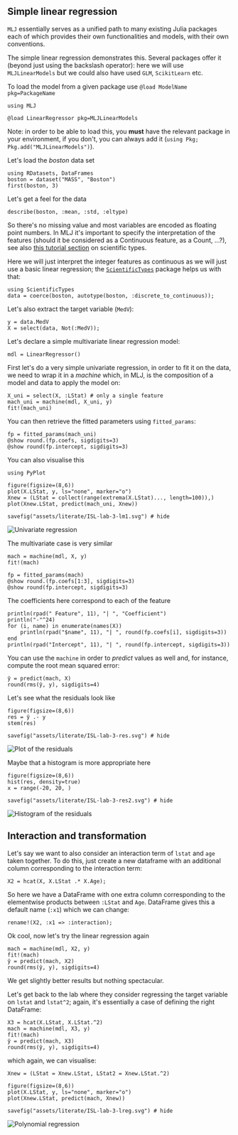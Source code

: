 <!--This file was generated, do not modify it.-->
## Simple linear regression

`MLJ` essentially serves as a unified path to many existing Julia packages each of which provides their own functionalities and models, with their own conventions.

The simple linear regression demonstrates this.
Several packages offer it (beyond just using the backslash operator): here we will use `MLJLinearModels` but we could also have used `GLM`, `ScikitLearn` etc.

To load the model from a given package use `@load ModelName pkg=PackageName`

```julia:ex1
using MLJ

@load LinearRegressor pkg=MLJLinearModels
```

Note: in order to be able to load this, you **must** have the relevant package in your environment, if you don't, you can always add it (``using Pkg; Pkg.add("MLJLinearModels")``).

Let's load the _boston_ data set

```julia:ex2
using RDatasets, DataFrames
boston = dataset("MASS", "Boston")
first(boston, 3)
```

Let's get a feel for the data

```julia:ex3
describe(boston, :mean, :std, :eltype)
```

So there's no missing value and most variables are encoded as floating point numbers.
In MLJ it's important to specify the interpretation of the features (should it be considered as a Continuous feature, as a Count, ...?), see also [this tutorial section](/pub/getting-started/choosing-a-model.html#data_and_its_interpretation) on scientific types.

Here we will just interpret the integer features as continuous as we will just use a basic linear regression; the [`ScientificTypes`](https://github.com/alan-turing-institute/ScientificTypes.jl) package helps us with that:

```julia:ex4
using ScientificTypes
data = coerce(boston, autotype(boston, :discrete_to_continuous));
```

Let's also extract the target variable (`MedV`):

```julia:ex5
y = data.MedV
X = select(data, Not(:MedV));
```

Let's declare a simple multivariate linear regression model:

```julia:ex6
mdl = LinearRegressor()
```

First let's do a very simple univariate regression, in order to fit it on the data, we need to wrap it in a _machine_ which, in MLJ, is the composition of a model and data to apply the model on:

```julia:ex7
X_uni = select(X, :LStat) # only a single feature
mach_uni = machine(mdl, X_uni, y)
fit!(mach_uni)
```

You can then retrieve the  fitted parameters using `fitted_params`:

```julia:ex8
fp = fitted_params(mach_uni)
@show round.(fp.coefs, sigdigits=3)
@show round(fp.intercept, sigdigits=3)
```

You can also visualise this

```julia:ex9
using PyPlot

figure(figsize=(8,6))
plot(X.LStat, y, ls="none", marker="o")
Xnew = (LStat = collect(range(extrema(X.LStat)..., length=100)),)
plot(Xnew.LStat, predict(mach_uni, Xnew))

savefig("assets/literate/ISL-lab-3-lm1.svg") # hide
```

![Univariate regression](/assets/literate/ISL-lab-3-lm1.svg)

The  multivariate case is very similar

```julia:ex10
mach = machine(mdl, X, y)
fit!(mach)

fp = fitted_params(mach)
@show round.(fp.coefs[1:3], sigdigits=3)
@show round(fp.intercept, sigdigits=3)
```

The coefficients here correspond to each of the feature

```julia:ex11
println(rpad(" Feature", 11), "| ", "Coefficient")
println("-"^24)
for (i, name) in enumerate(names(X))
    println(rpad("$name", 11), "| ", round(fp.coefs[i], sigdigits=3))
end
println(rpad("Intercept", 11), "| ", round(fp.intercept, sigdigits=3))
```

You can use the `machine` in order to _predict_ values as well and, for instance, compute the root mean squared error:

```julia:ex12
ŷ = predict(mach, X)
round(rms(ŷ, y), sigdigits=4)
```

Let's see what the residuals look like

```julia:ex13
figure(figsize=(8,6))
res = ŷ .- y
stem(res)

savefig("assets/literate/ISL-lab-3-res.svg") # hide
```

![Plot of the residuals](/assets/literate/ISL-lab-3-res.svg)

Maybe that a histogram is more appropriate here

```julia:ex14
figure(figsize=(8,6))
hist(res, density=true)
x = range(-20, 20, )

savefig("assets/literate/ISL-lab-3-res2.svg") # hide
```

![Histogram of the residuals](/assets/literate/ISL-lab-3-res2.svg)

## Interaction and transformation

Let's say we want to also consider an interaction term of `lstat` and `age` taken together.
To do this, just create a new dataframe with an additional column corresponding to the interaction term:

```julia:ex15
X2 = hcat(X, X.LStat .* X.Age);
```

So here we have a DataFrame with one extra column corresponding to the elementwise products between `:LStat` and `Age`.
DataFrame gives this a default name (`:x1`) which we can change:

```julia:ex16
rename!(X2, :x1 => :interaction);
```

Ok cool, now let's try the linear regression again

```julia:ex17
mach = machine(mdl, X2, y)
fit!(mach)
ŷ = predict(mach, X2)
round(rms(ŷ, y), sigdigits=4)
```

We get slightly better results but nothing spectacular.

Let's get back to the lab where they consider regressing the target variable on `lstat` and `lstat^2`; again, it's essentially a case of defining the right DataFrame:

```julia:ex18
X3 = hcat(X.LStat, X.LStat.^2)
mach = machine(mdl, X3, y)
fit!(mach)
ŷ = predict(mach, X3)
round(rms(ŷ, y), sigdigits=4)
```

which again, we can visualise:

```julia:ex19
Xnew = (LStat = Xnew.LStat, LStat2 = Xnew.LStat.^2)

figure(figsize=(8,6))
plot(X.LStat, y, ls="none", marker="o")
plot(Xnew.LStat, predict(mach, Xnew))

savefig("assets/literate/ISL-lab-3-lreg.svg") # hide
```

![Polynomial regression](/assets/literate/ISL-lab-3-lreg.svg)

